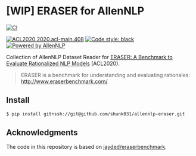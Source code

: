 # [WIP] ERASER for AllenNLP 

[![CI](https://github.com/shunk031/allennlp-eraser/workflows/CI/badge.svg)](https://github.com/shunk031/allennlp-eraser/actions?query=workflow%3ACI)

<a href="https://www.aclweb.org/anthology/2020.acl-main.408/"><img alt="ACL2020 2020.acl-main.408" src="https://img.shields.io/badge/ACL2020-2020.acl--main.408-red"></a>
<a href="https://github.com/psf/black"><img alt="Code style: black" src="https://img.shields.io/badge/code%20style-black-000000.svg"></a>
<a href="https://github.com/allenai/allennlp"><img alt="Powered by AllenNLP" src="https://img.shields.io/badge/Powered%20by-AllenNLP-blue.svg"></a>

Collection of AllenNLP Dataset Reader for [ERASER: A Benchmark to Evaluate Rationalized NLP Models](https://www.aclweb.org/anthology/2020.acl-main.408/) (ACL2020).

> ERASER is a benchmark for understanding and evaluating rationales: http://www.eraserbenchmark.com/

## Install

```sh
$ pip install git+ssh://git@github.com/shunk031/allennlp-eraser.git
```

## Acknowledgments

The code in this repository is based on [jayded/eraserbenchmark](https://github.com/jayded/eraserbenchmark).
